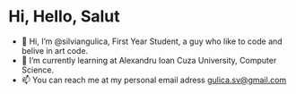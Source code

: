 # Hi, Hello, Salut
- 👋 Hi, I’m @silviangulica, First Year Student, a guy who like to code and belive in art code.
- 🌱 I’m currently learning at Alexandru Ioan Cuza University, Computer Science.
- 📫 You can reach me at my personal email adress gulica.sv@gmail.com
